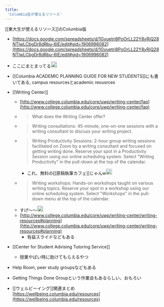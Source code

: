 ```yaml
---
title:
 'Columbia生が使えるリソース'
---
```


[[東大生が使えるリソース]]のColumbia版
- [https://docs.google.com/spreadsheets/d/1Gyuetri8PoOrLL22Y8yRiQ28NTlwLCbgDr8dRbu-6IE/edit#gid=1906996082](https://docs.google.com/spreadsheets/d/1Gyuetri8PoOrLL22Y8yRiQ28NTlwLCbgDr8dRbu-6IE/edit#gid=1906996082)
- ここにまとまってる<img src='https://scrapbox.io/api/pages/blu3mo-public/blu3mo/icon' alt='blu3mo.icon' height="19.5"/>

- [[Columbia ACADEMIC PLANNING GUIDE FOR NEW STUDENTS]]にも書いてある, campus resourcesとacademic reousrces

- [[Writing Center]]
    - [http://www.college.columbia.edu/core/uwp/writing-center/faq](http://www.college.columbia.edu/core/uwp/writing-center/faq)
    - > What does the Writing Center offer?
    - >  Writing consultations: 45-minute, one-on-one sessions with a writing consultant to discuss your writing project.
    - >  Writing Productivity Sessions: 2-hour group writing sessions facilitated on Zoom by a writing consultant and focused on getting writing done. Reserve your spot in a Productivity Session using our online scheduling system. Select "Writing Productivity" in the pull-down at the top of the calendar.
        - これ、無料の[[原稿執筆カフェ]]じゃんw<img src='https://scrapbox.io/api/pages/blu3mo-public/blu3mo/icon' alt='blu3mo.icon' height="19.5"/>
    - >  Writing workshops: Hands-on workshops taught on various writing topics. Reserve your spot in a workshop using our online scheduling system. Select "Workshops" in the pull-down menu at the top of the calendar.
    - すげ〜〜<img src='https://scrapbox.io/api/pages/blu3mo-public/blu3mo/icon' alt='blu3mo.icon' height="19.5"/>
    - [http://www.college.columbia.edu/core/uwp/writing-center/writing-resources#planning](http://www.college.columbia.edu/core/uwp/writing-center/writing-resources#planning)
        - 有益スライドなどもある
- [[Center for Student Advising Tutoring Service]]
    - 授業やばい時に助けてもらえるやつ
- Help Room, peer study groupsなどもある
- Getting Things Done Groupという作業会もあるらしい、おもろい


- [[ウェルビーイング]]関連まとめ [https://wellbeing.columbia.edu/resources](https://wellbeing.columbia.edu/resources)
